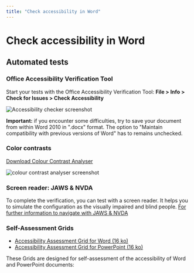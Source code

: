 ```yaml
---
title: "Check accessibility in Word"
---
```


# Check accessibility in Word

## Automated tests
### Office Accessibility Verification Tool

Start your tests with the Office Accessibility Verification Tool: 
**File > Info > Check for Issues > Check Accessibility**

<img alt="Accessibility checker screenshot" src="../../images/word_verification_en.png" class="img-fluid" />  

**Important:** if you encounter some difficulties, try to save your document from within Word 2010 in ".docx" format. The option to "Maintain compatibility with previous versions of Word" has to remains unchecked. 

### Color contrasts
[Download Colour Contrast Analyser](https://developer.paciellogroup.com/resources/contrastanalyser/)

<img alt="colour contrast analyser screenshot" src="../../images/cca.png" class="img-fluid" />  

### Screen reader: JAWS & NVDA
To complete the verification, you can test with a screen reader. 
It helps you to simulate the configuration as the visually impaired and blind people.
[For further information to navigate with JAWS & NVDA](https://a11y-guidelines.orange.com/web/methodes-outils-lecteur-ecran.html)

### Self-Assessment Grids 
- <a href="../../AXS_assess_grid_WORD_EN.xlsx">Accessibility Assessment Grid for Word (16 ko)</a>
- <a href="../../AXS_assess_grid_PPT_EN.xlsx">Accessibility Assessment Grid for PowerPoint (16 ko)</a>

These Grids are designed for self-assessment of the accessibility of Word and PowerPoint documents: 
